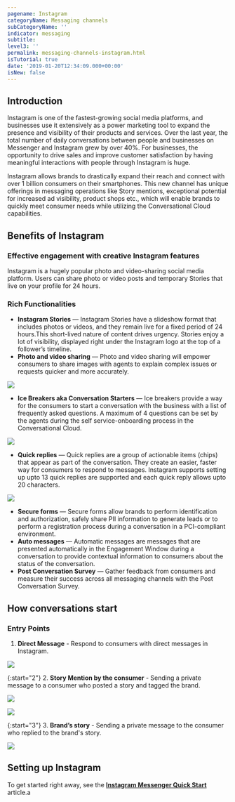 ```yaml
---
pagename: Instagram
categoryName: Messaging channels
subCategoryName: ''
indicator: messaging
subtitle: 
level3: ''
permalink: messaging-channels-instagram.html
isTutorial: true
date: '2019-01-20T12:34:09.000+00:00'
isNew: false
---
```


## Introduction 

Instagram is one of the fastest-growing social media platforms, and businesses use it extensively as a power marketing tool to expand the presence and visibility of their products and services. Over the last year, the total number of daily conversations between people and businesses on Messenger and Instagram grew by over 40%. For businesses, the opportunity to drive sales and improve customer satisfaction by having meaningful interactions with people through Instagram is huge. 

Instagram allows brands to drastically expand their reach and connect with over 1 billion consumers on their smartphones. This new channel has unique offerings in messaging operations like Story mentions, exceptional potential for increased ad visibility, product shops etc., which will enable brands to quickly meet consumer needs while utilizing the Conversational Cloud capabilities. 

## Benefits of Instagram

### Effective engagement with creative Instagram features

Instagram is a hugely popular photo and video-sharing social media platform. Users can share photo or video posts and temporary Stories that live on your profile for 24 hours.

### Rich Functionalities

* **Instagram Stories** — Instagram Stories have a slideshow format that includes photos or videos, and they remain live for a fixed period of 24 hours.This short-lived nature of content drives urgency. Stories enjoy a lot of visibility, displayed right under the Instagram logo at the top of a follower’s timeline.
* **Photo and video sharing** — Photo and video sharing will empower consumers to share images with agents to explain complex issues or requests quicker and more accurately. 

![](img/instagram-overview-1.png)

* **Ice Breakers aka Conversation Starters** — Ice breakers provide a way for the consumers to start a conversation with the business with a list of frequently asked questions. A maximum of 4 questions can be set by the agents during the self service-onboarding process in the Conversational Cloud.

![](img/instagram-overview-2.png)

* **Quick replies** — Quick replies are a group of actionable items (chips) that appear as part of the conversation. They create an easier, faster way for consumers to respond to messages. Instagram supports setting up upto 13 quick replies are supported and each quick reply allows upto 20 characters.

![](img/instagram-overview-3.png)

* **Secure forms** — Secure forms allow brands to perform identification and authorization, safely share PII information to generate leads or to perform a registration process during a conversation in a PCI-compliant environment.
* **Auto messages** — Automatic messages are messages that are presented automatically in the Engagement Window during a conversation to provide contextual information to consumers about the status of the conversation.
* **Post Conversation Survey** — Gather feedback from consumers and measure their success across all messaging channels with the Post Conversation Survey.

## How conversations start

### Entry Points

1. **Direct Message** - Respond to consumers with direct messages in Instagram.

![](img/instagram-overview-4.png)

{:start="2"}
2. **Story Mention by the consumer** - Sending a private message to a consumer who posted a story and tagged the brand.

![](img/instagram-overview-5.png)

![](img/instagram-overview-6.png)

{:start="3"}
3. **Brand’s story** -  Sending a private message to the consumer who replied to the brand's story.

![](img/instagram-overview-7.png)

## Setting up Instagram 

To get started right away, see the [**Instagram Messenger Quick Start**](/getting-started-quick-start-guides-instagram-quick-start.html) article.a
